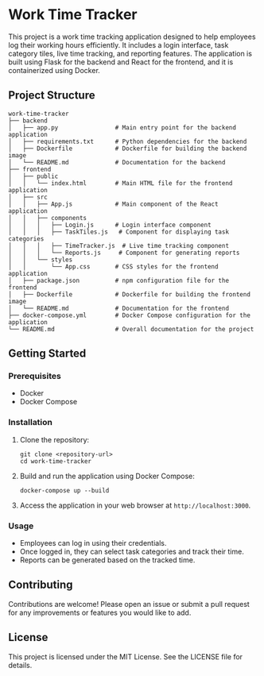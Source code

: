 # Work Time Tracker

This project is a work time tracking application designed to help employees log their working hours efficiently. It includes a login interface, task category tiles, live time tracking, and reporting features. The application is built using Flask for the backend and React for the frontend, and it is containerized using Docker.

## Project Structure

```
work-time-tracker
├── backend
│   ├── app.py                # Main entry point for the backend application
│   ├── requirements.txt      # Python dependencies for the backend
│   ├── Dockerfile            # Dockerfile for building the backend image
│   └── README.md             # Documentation for the backend
├── frontend
│   ├── public
│   │   └── index.html        # Main HTML file for the frontend application
│   ├── src
│   │   ├── App.js            # Main component of the React application
│   │   ├── components
│   │   │   ├── Login.js      # Login interface component
│   │   │   ├── TaskTiles.js   # Component for displaying task categories
│   │   │   ├── TimeTracker.js  # Live time tracking component
│   │   │   └── Reports.js     # Component for generating reports
│   │   └── styles
│   │       └── App.css       # CSS styles for the frontend application
│   ├── package.json          # npm configuration file for the frontend
│   ├── Dockerfile            # Dockerfile for building the frontend image
│   └── README.md             # Documentation for the frontend
├── docker-compose.yml        # Docker Compose configuration for the application
└── README.md                 # Overall documentation for the project
```

## Getting Started

### Prerequisites

- Docker
- Docker Compose

### Installation

1. Clone the repository:
   ```
   git clone <repository-url>
   cd work-time-tracker
   ```

2. Build and run the application using Docker Compose:
   ```
   docker-compose up --build
   ```

3. Access the application in your web browser at `http://localhost:3000`.

### Usage

- Employees can log in using their credentials.
- Once logged in, they can select task categories and track their time.
- Reports can be generated based on the tracked time.

## Contributing

Contributions are welcome! Please open an issue or submit a pull request for any improvements or features you would like to add.

## License

This project is licensed under the MIT License. See the LICENSE file for details.